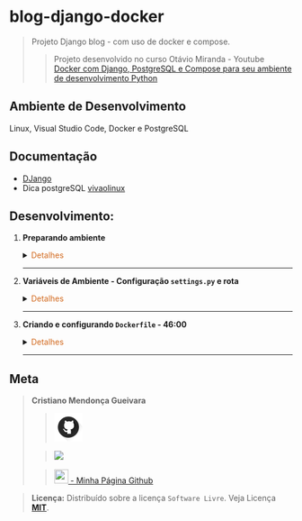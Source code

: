 # blog-django-docker

>Projeto Django blog - com uso de docker e compose.
>>Projeto desenvolvido no curso Otávio Miranda - Youtube [Docker com Django, PostgreSQL e Compose para seu ambiente de desenvolvimento Python](https://www.youtube.com/watch?v=UNiRHn2iusg&t=147s)

## Ambiente de Desenvolvimento
Linux, Visual Studio Code, Docker e PostgreSQL

## Documentação
- [DJango](https://www.djangoproject.com/)
- Dica postgreSQL [vivaolinux](https://www.vivaolinux.com.br/artigo/psql-Conheca-o-basico)
## Desenvolvimento:
1. <span style="color:383E42"><b>Preparando ambiente</b></span>
    <details><summary><span style="color:Chocolate">Detalhes</span></summary>
    <p>

    - Criar repositório no github com `gitignore` e `README.md`
    - Editar `README` e colocar estrutura básica
    - Criar diretório `readmeImages` e colocar imagens para uso no `README.md`
    - Editar `gitignore` e colocar configuração para `python, django, vscode/visualstudio code`
        >Use o site [gitignore.io](https://www.toptal.com/developers/gitignore/)
    
    - Incluir ao `gitignore` o arquivo `privateData.py`
        >São arquivos que não devem ir para o repositório github

    - Criar e ativar ambiente virtual
        ```sh
        python3 -m venv venv
        source venv/bin/activate
        ```
    - Instalação pip - se necessário
        ```sh
        sudo apt update
        pip install pip --upgrade
        pip3 --version
        ```
    - Instalar o `django`
        ```bash
        sudo apt update
        pip3 install django
        ```
    - Criar pasta `djangoapp` e criar projeto.
        Estando na pasata
        ```bash
        django-admin startproject project .
        ```

    - Criação arquivo requirements na pasta `djangoapp`
    Contém informaçẽos sobre todas as bibliotecas utilizadas no projeto. Para atualizar o arquivo, basta executar o comando novamente após instalar outras bibliotecas.
        ```sh
        pip freeze > requirements.txt
        ```
    - Criação d`.dockerignore` - [Git com exemplo projeto python](https://gist.github.com/KernelA/04b4d7691f28e264f72e76cfd724d448)


    </p>

    </details> 

    ---

2. <span style="color:383E42"><b>Variáveis de Ambiente - Configuração `settings.py` e rota</b></span>
    <details><summary><span style="color:Chocolate">Detalhes</span></summary>
    <p>

    - Criar `dotenv_files` e `dotenv_files/.env-example`
        Arquivo de exemplo para criação do arquivo `.env` que será usado`
    
    - Gerar uma secretkey
        ```bash
        python -c "from django.core.management.utils import get_random_secret_key; print(get_random_secret_key())"
        ```
    
    - Incluir informações no `djangoapp/project/settings.py` do arquivo com variáveis de ambiente
        ```python
        import os
        from pathlib import Path
        # Build paths inside the project like this: BASE_DIR / 'subdir'.
        BASE_DIR = Path(__file__).resolve().parent.parent
        DATA_DIR = BASE_DIR.parent / 'data' / 'web'
        #...
        # SECURITY WARNING: keep the secret key used in production secret!
        SECRET_KEY = os.getenv('SECRET_KEY', 'change-me')
        # SECURITY WARNING: don't run with debug turned on in production!
        DEBUG = bool(int(os.getenv('DEBUG', 0)))
        ALLOWED_HOSTS = [
            h.strip() for h in os.getenv('ALLOWED_HOSTS', '').split(',')
            if h.strip()
        ]
        #...
        DATABASES = {
            'default': {
                'ENGINE': os.getenv('DB_ENGINE', 'change-me'),
                'NAME': os.getenv('POSTGRES_DB', 'change-me'),
                'USER': os.getenv('POSTGRES_USER', 'change-me'),
                'PASSWORD': os.getenv('POSTGRES_PASSWORD', 'change-me'),
                'HOST': os.getenv('POSTGRES_HOST', 'change-me'),
                'PORT': os.getenv('POSTGRES_PORT', 'change-me'),
            }
        }
        #...
        LANGUAGE_CODE = 'pt-br'

        TIME_ZONE = 'America/Sao_Paulo'

        USE_I18N = True

        USE_TZ = True

        # Static files (CSS, JavaScript, Images)
        # https://docs.djangoproject.com/en/4.2/howto/static-files/
        STATIC_URL = '/static/'
        # /data/web/static
        STATIC_ROOT = DATA_DIR / 'static'

        MEDIA_URL = '/media/'
        # /data/web/media
        MEDIA_ROOT = DATA_DIR / 'media'
        ```

    - Configurar rota em `djangoapp/project/urls.py`
        ```python
        from django.conf import settings # settings do django, não é o settings.py
        from django.conf.urls.static import static
        from django.contrib import admin
        from django.urls import path

        urlpatterns = [
            path('admin/', admin.site.urls),
        ]

        # Se DEBUG = true, adciona urls para permitir que veja arquivos enviados
        # pelo usuário enquanto em desenvolvimento
        if settings.DEBUG:
            urlpatterns += static(
                settings.MEDIA_URL,
                document_root=settings.MEDIA_ROOT
            )
        ```
    </p>

    </details> 

    ---

3. <span style="color:383E42"><b>Criando e configurando `Dockerfile` - 46:00</b></span>
    <details><summary><span style="color:Chocolate">Detalhes</span></summary>
    <p>

    - Criar pasta `scripts` na raiz com arquivo `scripts/commands.sh`
        ```bash
        #!/bin/sh

        # O shell irá encerrar a execução do script quando um comando falhar
        set -e

        while ! nc -z $POSTGRES_HOST $POSTGRES_PORT; do
        echo "🟡 Waiting for Postgres Database Startup ($POSTGRES_HOST $POSTGRES_PORT) ..."
        sleep 2
        done

        echo "✅ Postgres Database Started Successfully ($POSTGRES_HOST:$POSTGRES_PORT)"

        python manage.py collectstatic --noinput
        python manage.py makemigrations --noinput
        python manage.py migrate --noinput
        python manage.py runserver 0.0.0.0:8000
        ```
    - Criar `Dockerfile` na raiz
        ```Dockerfile
        FROM python:3.11.3-alpine3.18
        LABEL mantainer="luizomf@gmail.com"

        # Essa variável de ambiente é usada para controlar se o Python deve 
        # gravar arquivos de bytecode (.pyc) no disco. 1 = Não, 0 = Sim
        ENV PYTHONDONTWRITEBYTECODE 1

        # Define que a saída do Python será exibida imediatamente no console ou em 
        # outros dispositivos de saída, sem ser armazenada em buffer.
        # Em resumo, você verá os outputs do Python em tempo real.
        ENV PYTHONUNBUFFERED 1

        # Copia a pasta "djangoapp" e "scripts" para dentro do container.
        COPY djangoapp /djangoapp
        COPY scripts /scripts

        # Entra na pasta djangoapp no container
        WORKDIR /djangoapp

        # A porta 8000 estará disponível para conexões externas ao container
        # É a porta que vamos usar para o Django.
        EXPOSE 8000

        # RUN executa comandos em um shell dentro do container para construir a imagem. 
        # O resultado da execução do comando é armazenado no sistema de arquivos da 
        # imagem como uma nova camada.
        # Agrupar os comandos em um único RUN pode reduzir a quantidade de camadas da 
        # imagem e torná-la mais eficiente.
        RUN python -m venv /venv && \
        /venv/bin/pip install --upgrade pip && \
        /venv/bin/pip install -r /djangoapp/requirements.txt && \
        adduser --disabled-password --no-create-home duser && \
        mkdir -p /data/web/static && \
        mkdir -p /data/web/media && \
        chown -R duser:duser /venv && \
        chown -R duser:duser /data/web/static && \
        chown -R duser:duser /data/web/media && \
        chmod -R 755 /data/web/static && \
        chmod -R 755 /data/web/media && \
        chmod -R +x /scripts

        # Adiciona a pasta scripts e venv/bin 
        # no $PATH do container.
        ENV PATH="/scripts:/venv/bin:$PATH"

        # Muda o usuário para duser
        USER duser

        # Executa o arquivo scripts/commands.sh
        CMD ["commands.sh"]
        ```

    </p>

    </details> 

    ---

## Meta
><span style="color:383E42"><b>Cristiano Mendonça Gueivara</b> </span>
>
>>[<img src="readmeImages/githubIcon.png">](https://github.com/sspectro "Meu perfil no github")
>
>><a href="https://linkedin.com/in/cristiano-m-gueivara/"><img src="https://img.shields.io/badge/-LinkedIn-%230077B5?style=for-the-badge&logo=linkedin&logoColor=white"></a> 
>
>>[<img src="https://sspectro.github.io/images/cristiano.jpg" height="25" width="25"> - Minha Página Github](https://sspectro.github.io/#home "Minha Página no github")<br>



><span style="color:383E42"><b>Licença:</b> </span> Distribuído sobre a licença `Software Livre`. Veja Licença **[MIT](https://opensource.org/license/mit/)**.